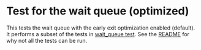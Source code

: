 Test for the wait queue (optimized)
===================================

This tests the wait queue with the early exit optimization enabled (default).
It performs a subset of the tests in [wait_queue test](../wait_queue/). See the
[README](../wait_queue/README.md) for why not all the tests can be run.
